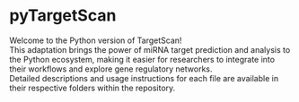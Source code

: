 # pyTargetScan
Welcome to the Python version of TargetScan!  
This adaptation brings the power of miRNA target prediction and analysis to the Python ecosystem, making it easier for researchers to integrate into their workflows and explore gene regulatory networks.  
Detailed descriptions and usage instructions for each file are available in their respective folders within the repository.
